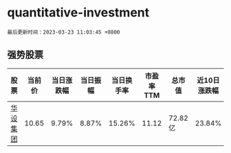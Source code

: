 # quantitative-investment

`最后更新时间：2023-03-23 11:03:45 +0800`

## 强势股票

|股票|当前价|当日涨跌幅|当日振幅|当日换手率|市盈率TTM|总市值|近10日涨跌幅|
|----|----|----|----|----|----|----|----|
|[华设集团](https://xueqiu.com/S/SH603018)|10.65|9.79%|8.87%|15.26%|11.12|72.82亿|23.84%|
